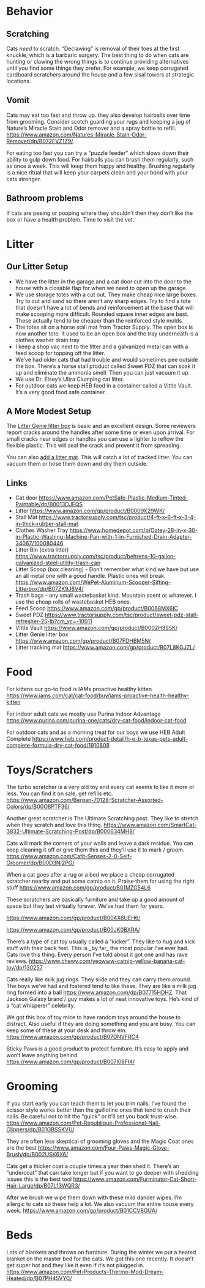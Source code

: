 # Behavior

## Scratching

Cats *need* to scratch. “Declawing” is removal of their toes at the first knuckle, which is a barbaric surgery. The best thing to do when cats are hunting or clawing the wrong things is to continue providing alternatives until you find some things they prefer. For example, we keep corrugated cardboard scratchers around the house and a few sisal towers at strategic locations.

## Vomit

Cats may eat too fast and throw up. they also develop hairballs over time from grooming. Consider scotch guarding your rugs and keeping a jug of Nature’s Miracle Stain and Odor remover and a spray bottle to refill. <https://www.amazon.com/Natures-Miracle-Stain-Odor-Remover/dp/B072FVZ1Z9/>. 

For eating too fast you can try a "puzzle feeder" which slows down their ability to gulp down food. For hairballs you can brush them regularly, such as once a week. This will keep them happy and healthy. Brushing regularly is a nice ritual that will keep your carpets clean and your bond with your cats stronger.

## Bathroom problems

If cats are peeing or pooping where they shouldn’t then they don’t like the box or have a health problem. Time to visit the vet.

# Litter

## Our Litter Setup

* We have the litter in the garage and a cat door cut into the door to the house with a closable flap for when we need to open up the garage.
* We use storage totes with a cut out. They make cheap nice large boxes. Try to cut and sand so there aren’t any sharp edges. Try to find a tote that doesn’t have a lot of bends and reinforcement at the base that will make scooping more difficult. Rounded square inner edges are best. These actually tend to be cheaper than the reinforced style molds.
* The totes sit on a horse stall mat from Tractor Supply. The open box is now another tote. It used to be an open box and the tray underneath is a clothes washer drain tray. 
* I keep a shop vac next to the litter and a galvanized metal can with a feed scoop for topping off the litter.
* We’ve had older cats that had trouble and would sometimes pee outside the box. There’s a horse stall product called Sweet PDZ that can soak it up and eliminate the ammonia smell. Then you can just vacuum it up. 
* We use Dr. Elsey’s Ultra Clumping cat litter.
* For outdoor cats we keep HEB food in a container called a Vittle Vault. It’s a very good food safe container.

## A More Modest Setup

The [Litter Genie litter box](https://www.amazon.com/gp/product/B07FDHBM5N/) is basic and an excellent design. Some reviewers report cracks around the handles after some time or even upon arrival. For small cracks near edges or handles you can use a lighter to reflow the flexible plastic. This will seal the crack and prevent it from spreading. 

You can also [add a litter mat](https://www.amazon.com/gp/product/B07L8KGJZL/). This will catch a lot of tracked litter. You can vacuum them or hose them down and dry them outside.



## Links

* Cat door <https://www.amazon.com/PetSafe-Plastic-Medium-Tinted-Paintable/dp/B0013DJFQS>
* Litter <https://www.amazon.com/gp/product/B0009X29WK/>
* Stall Mat <https://www.tractorsupply.com/tsc/product/4-ft-x-6-ft-x-3-4-in-thick-rubber-stall-mat>
* Clothes Washer Tray <https://www.homedepot.com/p/Oatey-28-in-x-30-in-Plastic-Washing-Machine-Pan-with-1-in-Furnished-Drain-Adapter-34067/100080446>
* Litter Bin (extra litter) <https://www.tractorsupply.com/tsc/product/behrens-10-gallon-galvanized-steel-utility-trash-can>
* Litter Scoop (box cleaning) - Don’t remember what kind we have but use an all metal one with a good handle. Plastic ones will break. <https://www.amazon.com/WePet-Aluminum-Scooper-Sifting-Litterbox/dp/B07ZK9J6V4/>
* Trash bags - any small wastebasket kind. Mountain scent or whatever. I use the cheap rolls of wastebasket HEB ones.
* Feed Scoop <https://www.amazon.com/gp/product/B0068MX6IC>
* Sweet PDZ <https://www.tractorsupply.com/tsc/product/sweet-pdz-stall-refresher-25-lb?cm_vc=-10011>
* Vittle Vault <https://www.amazon.com/gp/product/B0002H3S5K/>
* Litter Genie litter box https://www.amazon.com/gp/product/B07FDHBM5N/
* Litter tracking mat <https://www.amazon.com/gp/product/B07L8KGJZL/>

# Food

For kittens our go-to food is IAMs proactive healthy kitten <https://www.iams.com/cat/cat-food/buy/iams-proactive-health-healthy-kitten>

For indoor adult cats we mostly use Purina Indoor Advantage <https://www.purina.com/purina-one/cats/dry-cat-food/indoor-cat-food>. 

For outdoor cats and as a morning treat for our boys we use HEB Adult Complete <https://www.heb.com/product-detail/h-e-b-texas-pets-adult-complete-formula-dry-cat-food/1910808>

# Toys/Scratchers

The turbo scratcher is a very old toy and every cat seems to like it more or less. You can find it on sale, get refills etc. <https://www.amazon.com/Bergan-70128-Scratcher-Assorted-Colors/dp/B00O8PTF36/>

Another great scratcher is The Ultimate Scratching post. They like to stretch when they scratch and love this thing. <https://www.amazon.com/SmartCat-3832-Ultimate-Scratching-Post/dp/B000634MH8/>

Cats will mark the corners of your walls and leave a dark residue. You can keep cleaning it off or give them this and they’ll use it to mark / groom. <https://www.amazon.com/Catit-Senses-2-0-Self-Groomer/dp/B00D3NI2PG/>

When a cat goes after a rug or a bed we place a cheap corrugated scratcher nearby and put some catnip on it. Praise them for using the right stuff <https://www.amazon.com/gp/product/B01MZG54L6>

These scratchers are basically furniture and take up a good amount of space but they last virtually forever. We’ve had them for years. 

<https://www.amazon.com/gp/product/B004X6UEH6/>

<https://www.amazon.com/gp/product/B00JK0BXRA/>

There’s a type of cat toy usually called a “kicker”. They like to hug and kick stuff with their back feet. This is \_by far\_ the most popular I’ve ever had. Cats love this thing. Every person I’ve told about it got one and has rave reviews. <https://www.chewy.com/yeowww-catnip-yellow-banana-cat-toy/dp/130257>

Cats really like milk jug rings. They slide and they can carry them around. The boys we’ve had and fostered tend to like these. They are like a milk jug ring formed into a ball <https://www.amazon.com/dp/B07715HDHZ>. That Jackson Galaxy brand / guy makes a lot of neat innovative toys. He’s kind of a “cat whisperer” celebrity.

We got this box of toy mice to have random toys around the house to distract. Also useful if they are doing something and you are busy. You can keep some of these at your desk and throw em. <https://www.amazon.com/gp/product/B07DNVFRC4>

Sticky Paws is a good product to protect furniture. It’s easy to apply and won’t leave anything behind <https://www.amazon.com/gp/product/B007I08FI4/>

# Grooming

If you start early you can teach them to let you trim nails. I’ve found the scissor style works better than the guillotine ones that tend to crush their nails. Be careful not to hit the “quick” or it’ll set you back trust-wise. <https://www.amazon.com/Pet-Republique-Professional-Nail-Clippers/dp/B01GBSSKVU/>

They are often less skeptical of grooming gloves and the Magic Coat ones are the best <https://www.amazon.com/Four-Paws-Magic-Glove-Brush/dp/B002USK6X6/>

Cats get a thicker coat a couple times a year then shed it. There’s an “undercoat” that can take longer but if you want to go deeper with shedding issues this is the best tool <https://www.amazon.com/Furminator-Cat-Short-Hair-Large/dp/B07L13WQR3/>

After we brush we wipe them down with these mild dander wipes. I’m allergic to cats so these help a lot. We also vacuum the entire house every week. <https://www.amazon.com/gp/product/B01CCV8GUA/>

# Beds

Lots of blankets and throws on furniture. During the winter we put a heated blanket on the master bed for the cats. We got this one recently. It doesn’t get super hot and they like it even if it’s not plugged in. <https://www.amazon.com/Pet-Products-Thermo-Mod-Dream-Heated/dp/B07PH45VYC/>